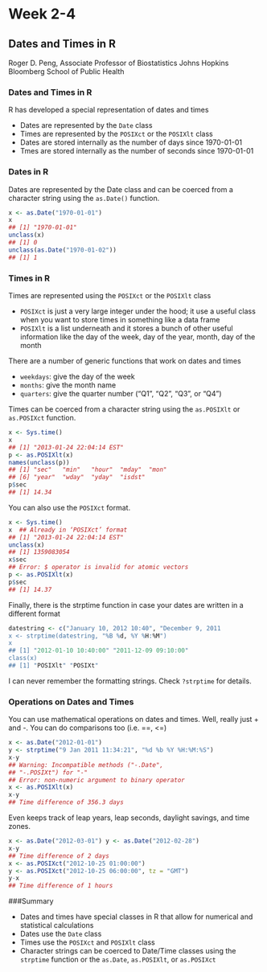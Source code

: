 Week 2-4
========

## Dates and Times in R
Roger D. Peng,
Associate Professor of Biostatistics Johns Hopkins Bloomberg School of Public Health

### Dates and Times in R
R has developed a special representation of dates and times

* Dates are represented by the `Date` class
* Times are represented by the `POSIXct` or the `POSIXlt` class
* Dates are stored internally as the number of days since 1970-01-01
* Tmes are stored internally as the number of seconds since 1970-01-01

### Dates in R
Dates are represented by the Date class and can be coerced from a character string using the `as.Date()` function.

```r
x <- as.Date("1970-01-01")
x
## [1] "1970-01-01"
unclass(x)
## [1] 0
unclass(as.Date("1970-01-02"))
## [1] 1
```

### Times in R
Times are represented using the `POSIXct` or the `POSIXlt` class

* `POSIXct` is just a very large integer under the hood; it use a useful class when you want to store times in something like a data frame
* `POSIXlt` is a list underneath and it stores a bunch of other useful information like the day of the week, day of the year, month, day of the month

There are a number of generic functions that work on dates and times

* `weekdays`: give the day of the week
* `months`: give the month name
* `quarters`: give the quarter number (“Q1”, “Q2”, “Q3”, or “Q4”)

Times can be coerced from a character string using the `as.POSIXlt` or `as.POSIXct` function.
```r
x <- Sys.time()
x
## [1] "2013-01-24 22:04:14 EST"
p <- as.POSIXlt(x)
names(unclass(p))
## [1] "sec"   "min"   "hour"  "mday"  "mon"
## [6] "year"  "wday"  "yday"  "isdst"
p$sec
## [1] 14.34
```

You can also use the `POSIXct` format.
```r
x <- Sys.time()
x  ## Already in ‘POSIXct’ format
## [1] "2013-01-24 22:04:14 EST"
unclass(x)
## [1] 1359083054
x$sec
## Error: $ operator is invalid for atomic vectors
p <- as.POSIXlt(x)
p$sec
## [1] 14.37
```
Finally, there is the strptime function in case your dates are written in a different format
```r
datestring <- c("January 10, 2012 10:40", "December 9, 2011
x <- strptime(datestring, "%B %d, %Y %H:%M")
x
## [1] "2012-01-10 10:40:00" "2011-12-09 09:10:00"
class(x)
## [1] "POSIXlt" "POSIXt"
```
I can never remember the formatting strings. Check `?strptime` for details.

### Operations on Dates and Times
You can use mathematical operations on dates and times. Well, really just + and -. You can do comparisons too (i.e. ==, <=)
```r
x <- as.Date("2012-01-01")
y <- strptime("9 Jan 2011 11:34:21", "%d %b %Y %H:%M:%S") 
x-y
## Warning: Incompatible methods ("-.Date",
## "-.POSIXt") for "-"
## Error: non-numeric argument to binary operator
x <- as.POSIXlt(x) 
x-y
## Time difference of 356.3 days
```

Even keeps track of leap years, leap seconds, daylight savings, and time zones.
```r
x <- as.Date("2012-03-01") y <- as.Date("2012-02-28") 
x-y
## Time difference of 2 days
x <- as.POSIXct("2012-10-25 01:00:00")
y <- as.POSIXct("2012-10-25 06:00:00", tz = "GMT") 
y-x
## Time difference of 1 hours
```
###Summary
* Dates and times have special classes in R that allow for numerical and statistical calculations
* Dates use the `Date` class
* Times use the `POSIXct` and `POSIXlt` class
* Character strings can be coerced to Date/Time classes using the `strptime` function or the `as.Date`, `as.POSIXlt`, or `as.POSIXct`